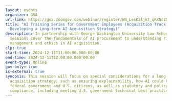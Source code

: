 ```yaml
---
layout: events
organizer: GSA
url-link: https://gsa.zoomgov.com/webinar/register/WN_LesK2ljkT_qRXNcZ5-8xLQ#/registration
title: "AI Training Series for Government Employees (Acquisition Track:
  Developing a Long-term AI Acquisition Strategy)"
description: In partnership with George Washington University Law School, these
  sessions cover the fundamentals of AI procurement to understanding risk
  management and ethics in AI acquisition.
clp: true
start-time: 2024-12-11T11:00:00.000-00:00
end-time: 2024-12-11T12:00:00.000-00:00
event-type: Online
gov-only: true
is-external: true
synopsis: This session will focus on special considerations for a long-term AI
  acquisition strategy, such as ensuring explainability, how AI could harm the
  federal government and U.S. citizens, as well as statutory and policy
  compliance, including meeting U.S. government technical best practices.
---
```

